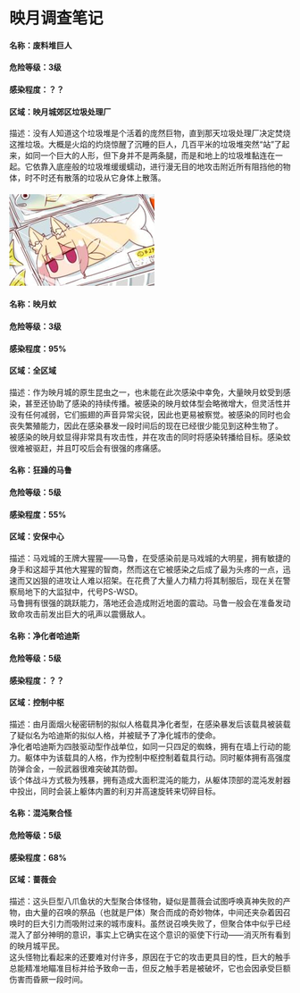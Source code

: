 # 映月调查笔记
#### 名称：废料堆巨人
#### 危险等级：3级
#### 感染程度：？？
#### 区域：映月城郊区垃圾处理厂
描述：没有人知道这个垃圾堆是个活着的庞然巨物，直到那天垃圾处理厂决定焚烧这推垃圾。大概是火焰的灼烧惊醒了沉睡的巨人，几百平米的垃圾堆突然“站”了起来，如同一个巨大的人形，但下身并不是两条腿，而是和地上的垃圾堆黏连在一起。它依靠入底座般的垃圾堆缓缓蠕动，进行漫无目的地攻击附近所有阻挡他的物体，时不时还有散落的垃圾从它身体上散落。
#### ![巨人](../images/2.jpg)
#### 名称：映月蚊
#### 危险等级：3级
#### 感染程度：95%
#### 区域：全区域
描述：作为映月城的原生昆虫之一，也未能在此次感染中幸免，大量映月蚊受到感染，甚至还协助了感染的持续传播。被感染的映月蚊体型会略微增大，但灵活性并没有任何减弱，它们振翅的声音异常尖锐，因此也更易被察觉。被感染的同时也会丧失繁殖能力，因此在感染暴发一段时间后的现在已经很少能见到这种生物了。<br/>
被感染的映月蚊显得非常具有攻击性，并在攻击的同时将感染转播给目标。感染蚊很难被驱赶，并且叮咬后会有很强的疼痛感。
#### 名称：狂躁的马鲁
#### 危险等级：5级
#### 感染程度：55%
#### 区域：安保中心
描述：马戏城的王牌大猩猩——马鲁，在受感染前是马戏城的大明星，拥有敏捷的身手和这超乎其他大猩猩的智商，然而这在它被感染之后成了最为头疼的一点，迅速而又凶狠的进攻让人难以招架。在花费了大量人力精力将其制服后，现在关在警察局地下的大监狱中，代号PS-WSD。<br/>
马鲁拥有很强的跳跃能力，落地还会造成附近地面的震动。马鲁一般会在准备发动致命攻击前发出巨大的吼声以震慑敌人。
#### 名称：净化者哈迪斯
#### 危险等级：5级
#### 感染程度：？？
#### 区域：控制中枢
描述：由月面烟火秘密研制的拟似人格载具净化者型，在感染暴发后该载具被装载了疑似名为哈迪斯的拟似人格，并被赋予了净化城市的使命。<br/>
净化者哈迪斯为四肢驱动型作战单位，如同一只四足的蜘蛛，拥有在墙上行动的能力。躯体中为该载具的人格，作为控制中枢控制着载具行动。同时躯体拥有高强度防弹合金，一般武器很难突破其防御。<br/>
该个体战斗方式极为残暴，拥有造成大面积混沌的能力，从躯体顶部的混沌发射器中投出，同时会装上躯体内置的利刃并高速旋转来切碎目标。
#### 名称：混沌聚合怪
#### 危险等级：5级
#### 感染程度：68%
#### 区域：蔷薇会
描述：这头巨型八爪鱼状的大型聚合体怪物，疑似是蔷薇会试图呼唤真神失败的产物，由大量的召唤的祭品（也就是尸体）聚合而成的奇妙物体，中间还夹杂着因召唤时的巨大引力而吸附过来的城市废料。虽然说召唤失败了，但聚合体中似乎已经混入了部分神明的意识，事实上它确实在这个意识的驱使下行动——消灭所有看到的映月城平民。<br/>
这头怪物比看起来的还要难对付许多，原因在于它的攻击更具目的性，巨大的触手总能精准地瞄准目标并给予致命一击，但反之触手若是被破坏，它也会因承受巨额伤害而昏厥一段时间。
